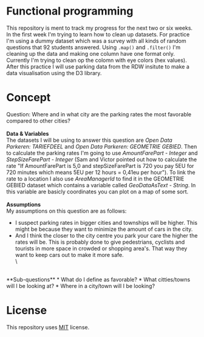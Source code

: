 # Functional programming

This repository is ment to track my progress for the next two or six weeks. In the first week I'm trying to learn how to clean up datasets. For practice I'm using a dummy dataset which was a survey with all kinds of random questions that 92 students answered. Using `.map()` and `.filter()` I'm cleaning up the data and making one column have one format only. Currently I'm trying to clean op the colomn with eye colors (hex values). After this practice I will use parking data from the RDW insitute to make a data visualisation using the D3 library.

# Concept

Question: Where and in what city are the parking rates the most favorable compared to other cities? <br>
<br>
**Data & Variables** <br>
The datasets I will be using to answer this question are _Open Data Parkeren: TARIEFDEEL_ and _Open Data Parkeren: GEOMETRIE GEBIED_. Then to calculate the parking rates I'm going to use _AmountFarePart - Integer_ and _StepSizeFarePart - Integer_ (Sam and Victor pointed out how to calculate the rate "If AmountFarePart is 5,0 and stepSizeFarePart is 720 you pay 5EU for 720 minutes which means 5EU per 12 hours = 0,41eu per hour"). To link the rate to a location I also use _AreaManagerId_ to find it in the GEOMETRIE GEBIED dataset which contains a variable called _GeoDataAsText - String_. In this variable are basicly coordinates you can plot on a map of some sort. <br>
<br>
**Assumptions** <br>
My assumptions on this question are as follows:
* I suspect parking rates in bigger cities and townships will be higher. This might be because they want to minimize the amount of cars in the city.
* And I think the closer to the city centre you park your care the higher the rates will be. This is probably done to give pedestrians, cyclists and tourists in more space in crowded or shopping area's. That way they want to keep cars out to make it more safe. <br>\
<br>
**Sub-questions**
* What do I define as favorable?
* What citties/towns will I be looking at?
* Where in a city/town will I be looking?

# License

This repository uses [MIT](https://github.com/mbergevoet/iCOV-redesign/blob/master/LICENSE) license.

